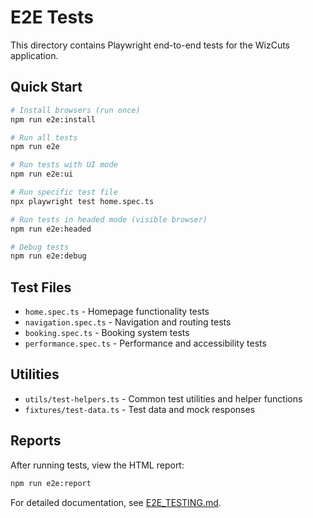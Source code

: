 # E2E Tests

This directory contains Playwright end-to-end tests for the WizCuts application.

## Quick Start

```bash
# Install browsers (run once)
npm run e2e:install

# Run all tests
npm run e2e

# Run tests with UI mode
npm run e2e:ui

# Run specific test file
npx playwright test home.spec.ts

# Run tests in headed mode (visible browser)
npm run e2e:headed

# Debug tests
npm run e2e:debug
```

## Test Files

- `home.spec.ts` - Homepage functionality tests
- `navigation.spec.ts` - Navigation and routing tests  
- `booking.spec.ts` - Booking system tests
- `performance.spec.ts` - Performance and accessibility tests

## Utilities

- `utils/test-helpers.ts` - Common test utilities and helper functions
- `fixtures/test-data.ts` - Test data and mock responses

## Reports

After running tests, view the HTML report:

```bash
npm run e2e:report
```

For detailed documentation, see [E2E_TESTING.md](../E2E_TESTING.md).